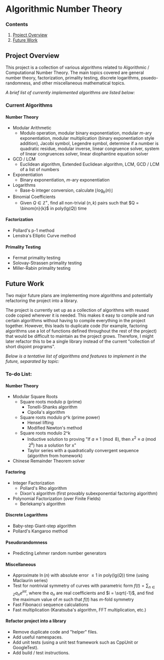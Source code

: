 # Algorithmic Number Theory

### Contents
1. [Project Overview](#project-overview)
2. [Future Work](#future-work)

## Project Overview
This project is a collection of various algorithms related to Algorithmic / Computational Number Theory. The main topics covered are general number theory, factorization, primality testing, discrete logarithms, psuedo-randomness, and other miscellaneous mathematical topics.

*A brief list of currently implemented algorithms are listed below:*

### Current Algorithms
#### Number Theory
- Modular Arithmetic
	- Modulo operation, modular binary exponentiation, modular $m$-ary exponentiation, modular multiplication (binary exponentiation style addition), Jacobi symbol, Legendre symbol, determine if a number is quadratic residue, modular inverse, linear congruence solver, system of linear congruences solver, linear diophantine equation solver
- GCD / LCM
	- Euclidean algorithm, Extended Euclidean algorithm, LCM, GCD / LCM of a list of numbers
- Exponentiation
	- Binary exponentiation, $m$-ary exponentiation
- Logarithms
	- Base-b integer conversion, calculate $\lfloor\log_b(n)\rfloor$
- Binomial Coefficients
	- Given $Q \in \mathbb{Z}^+$, find all non-trivial $(n, k)$ pairs such that $Q = \binom{n}{k}$ in $\text{poly}(\text{lg}(Q))$ time

#### Factorization
- Pollard's p-1 method
- Lenstra's Elliptic Curve method

#### Primality Testing
- Fermat primality testing
- Solovay-Strassen primality testing
- Miller-Rabin primality testing

## Future Work
Two major future plans are implementing more algorithms and potentially refactoring the project into a library. 

The project is currently set up as a collection of algorithms with reused code copied wherever it is needed. This makes it easy to compile and run certain algorithms without having to compile everything in the project together. However, this leads to duplicate code (for example, factoring algorithms use a lot of functions defined throughout the rest of the project) that would be difficult to maintain as the project grows. Therefore, I might later refactor this to be a single library instead of the current "collection of short disjoint programs".

*Below is a tentative list of algorithms and features to implement in the future, separated by topic:*

### To-do List:
#### Number Theory
- Modular Square Roots
	- Square roots modulo p (prime)
		- Tonelli-Shanks algorithm
		- Cipolla's algorithm
	- Square roots modulo p^k (prime power)
		- Hensel lifting
		- Modified Newton's method
	- Square roots modulo 2^k
		- Inductive solution to proving "If $a \equiv 1 \pmod{8}$, then $x^2 \equiv a \pmod{2^k}$ has a solution for x"
		- Taylor series with a quadratically convergent sequence (algorithm from homework)
- Chinese Remainder Theorem solver

#### Factoring
- Integer Factorization
	- Pollard's Rho algorithm
	- Dixon's algorithm (first provably subexponential factoring algorithm)
- Polynomial Factorization (over Finite Fields)
	- Berlekamp's algorithm

#### Discrete Logarithms
- Baby-step Giant-step algorithm
- Pollard's Kangaroo method

#### Pseudorandomness
- Predicting Lehmer random number generators

#### Miscellaneous
- Approximate $\ln(n)$ with absolute error $\le 1$ in $\text{poly}(\text{lg}(Q))$ time (using Maclaurin series)
- Test for nontrivial symmetry of curves with parametric form $f(t) = \displaystyle \sum_{n \in \mathbb{Z}} a_ne^{int}$, where the $a_n$ are real coefficients and $i = \sqrt{-1}$, and find the maximum value of $m$ such that $f(t)$ has $m$-fold symmetry
- Fast Fibonacci sequence calculations
- Fast multiplication (Karatsuba's algorithm, FFT multiplication, etc.)

#### Refactor project into a library
- Remove duplicate code and "helper" files. 
- Add useful namespaces.
- Add unit tests (using a unit test framework such as CppUnit or GoogleTest).
- Add build / test instructions.
